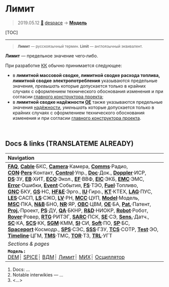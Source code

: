 # Лимит
> 2019.05.12 [🚀](../index/index.md) [despace](index.md) → **[Модель](model.md)**

[TOC]

---

> <small>**Лимит** — русскоязычный термин. **Limit** — англоязычный эквивалент.</small>

**Лимит** — предельное значение чего‑либо.

При разработке [КК](scs.md) обычно принимается следующее:

   - в **лимитной массовой сводке, лимитной сводке расхода топлива, лимитной сводке электропотребления** указываются предельные значения, *превышать* которые допускается только в крайних случаях с оформлением технического обоснования изменения и при согласии [главного конструктора проекта](mgmt.md);
   - в **лимитной сводке надёжности [OE](oe.md)** также указываются предельные значения [надёжности](qa.md), *уменьшать* которые допускается только в крайних случаях с оформлением технического обоснования изменения и при согласии [главного конструктора проекта](mgmt.md).



<p style="page-break-after:always"> </p>

## Docs & links (TRANSLATEME ALREADY)
|Navigation|
|:--|
|**[FAQ](faq.md)**, **[Cable](cable.md)**·БКС, **[Camera](cam.md)**·Камера, **[Comms](comms.md)**·Радио, **[CON](contact.md)·[Pers](person.md)**·Контакт, **[Control](control.md)**·Упр., **[Doc](doc.md)**·Док., **[Doppler](doppler.md)**·ИСР, **[DS](ds.md)**·ЗУ, **[EB](eb.md)**·ХИТ, **[ECO](ecology.md)**·Экол., **[EF](ef.md)**·ВВФ, **[ElC](elc.md)**·ЭКБ, **[EMC](emc.md)**·ЭМС, **[Error](error.md)**·Ошибки, **[Event](event.md)**·События, **[FS](fs.md)**·ТЭО, **[Fuel](fuel.md)**·Топливо, **[GNC](gnc.md)**·БКУ, **[GS](scs.md)**·НС, **[HF&E](hfe.md)**·Эрго., **[IU](iu.md)**·Гиро., **[KT](kt.md)**·КТЕХ, **[LAG](lag.md)**·ПУC, **[LES](les.md)**·САСП, **[LS](ls.md)**·СЖО, **[LV](lv.md)**·РН, **[MCC](mcc.md)**·ЦУП, **[Model](model.md)**·Модель, **[MSC](sc.md)**·ПКА, **[N&B](nnb.md)**·БНО, **[NR](nr.md)**·ЯР, **[OBC](obc.md)**·ЦВМ, **[OE](oe.md)**·БА, **[Pat.](патент.md)**·Патент, **[Proj.](project.md)**·Проект, **[PS](ps.md)**·ДУ, **[QA](qa.md)**·БКНР, **[R&D](rnd.md)**·НИОКР, **[Robot](robotics.md)**·Робот, **[Rover](rover.md)**·Ровер, **[RTG](rtg.md)**·РИТЭГ, **[SARC](sarc.md)**·ПСК, **[SE](se.md)**·СЭ, **[Sens.](sensor.md)**·Датч., **[SC](sc.md)**·КА, **[SCS](scs.md)**·КК, **[SGM](sgm.md)**·КММ, **[SI](si.md)**·СИ, **[Soft](soft.md)**·ПО, **[SP](sp.md)**·БС, **[Spaceport](spaceport.md)**·Космодр., **[SPS](sps.md)**·СЭС, **[SSS](sss.md)**·ГЗУ, **[TCS](tcs.md)**·СОТР, **[Test](test.md)**·ЭО, **[Timeline](timeline.md)**·ЦГМ, **[TMS](tms.md)**·ТМС, **[TOR](tor.md)**·ТЗ, **[TRL](trl.md)**·УГТ|
|*Sections & pages*|
|**`Модель:`**<br> [DEM](digital_elev_model.md)┊ [SPICE](spice.md)┊ [ВДМ](vd_model.md)┊ [Лимит](limit.md)┊ [МИХ](mic.md)┊ [Осциллятор](oscillator.md)|

   1. Docs: …
   1. Notable interwikies — …
   1. <…>
